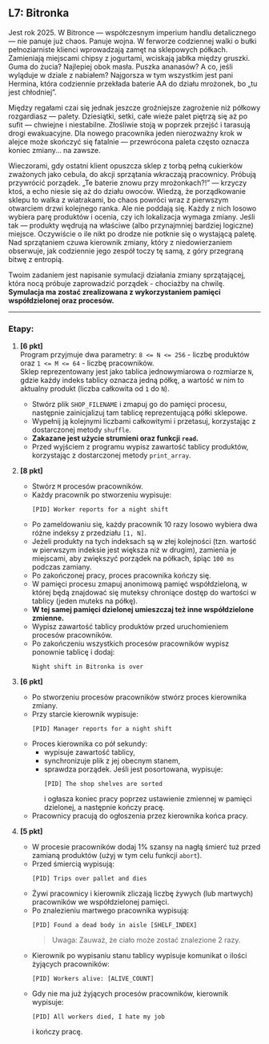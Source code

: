 ## L7: Bitronka

Jest rok 2025. W Bitronce — współczesnym imperium handlu detalicznego — nie panuje już chaos. Panuje wojna. W ferworze codziennej walki o bułki pełnoziarniste klienci wprowadzają zamęt na sklepowych półkach. Zamieniają miejscami chipsy z jogurtami, wciskają jabłka między gruszki. Guma do żucia? Najlepiej obok masła. Puszka ananasów? A co, jeśli wyląduje w dziale z nabiałem? Najgorsza w tym wszystkim jest pani Hermina, która codziennie przekłada baterie AA do działu mrożonek, bo „tu jest chłodniej”.

Między regałami czai się jednak jeszcze groźniejsze zagrożenie niż półkowy rozgardiasz — palety. Dziesiątki, setki, całe wieże palet piętrzą się aż po sufit — chwiejne i niestabilne. Złośliwie stoją w poprzek przejść i tarasują drogi ewakuacyjne. Dla nowego pracownika jeden nierozważny krok w alejce może skończyć się fatalnie — przewrócona paleta często oznacza koniec zmiany… na zawsze.

Wieczorami, gdy ostatni klient opuszcza sklep z torbą pełną cukierków zważonych jako cebula, do akcji sprzątania wkraczają pracownicy. Próbują przywrócić porządek. „Te baterie znowu przy mrożonkach?!” — krzyczy ktoś, a echo niesie się aż do działu owoców. Wiedzą, że porządkowanie sklepu to walka z wiatrakami, bo chaos powróci wraz z pierwszym otwarciem drzwi kolejnego ranka. Ale nie poddają się. Każdy z nich losowo wybiera parę produktów i ocenia, czy ich lokalizacja wymaga zmiany. Jeśli tak — produkty wędrują na właściwe (albo przynajmniej bardziej logiczne) miejsce. Oczywiście o ile nikt po drodze nie potknie się o wystającą paletę. Nad sprzątaniem czuwa kierownik zmiany, który z niedowierzaniem obserwuje, jak codziennie jego zespół toczy tę samą, z góry przegraną bitwę z entropią.

Twoim zadaniem jest napisanie symulacji działania zmiany sprzątającej, która nocą próbuje zaprowadzić porządek - chociażby na chwilę. **Symulacja ma zostać zrealizowana z wykorzystaniem pamięci współdzielonej oraz procesów.**

---

### Etapy:

1. **[6 pkt]**  
   Program przyjmuje dwa parametry: `8 <= N <= 256` - liczbę produktów oraz `1 <= M <= 64` - liczbę pracowników.  
   Sklep reprezentowany jest jako tablica jednowymiarowa o rozmiarze `N`, gdzie każdy indeks tablicy oznacza jedną półkę, a wartość w nim to aktualny produkt (liczba całkowita od `1` do `N`).  
   
   - Stwórz plik `SHOP_FILENAME` i zmapuj go do pamięci procesu, następnie zainicjalizuj tam tablicę reprezentującą półki sklepowe.  
   - Wypełnij ją kolejnymi liczbami całkowitymi i przetasuj, korzystając z dostarczonej metody `shuffle`.  
   - **Zakazane jest użycie strumieni oraz funkcji `read`.**  
   - Przed wyjściem z programu wypisz zawartość tablicy produktów, korzystając z dostarczonej metody `print_array`.

2. **[8 pkt]**  
   - Stwórz `M` procesów pracowników.  
   - Każdy pracownik po stworzeniu wypisuje:  
     ```
     [PID] Worker reports for a night shift
     ```  
   - Po zameldowaniu się, każdy pracownik 10 razy losowo wybiera dwa różne indeksy z przedziału `[1, N]`.  
   - Jeżeli produkty na tych indeksach są w złej kolejności (tzn. wartość w pierwszym indeksie jest większa niż w drugim), zamienia je miejscami, aby zwiększyć porządek na półkach, śpiąc `100 ms` podczas zamiany.  
   - Po zakończonej pracy, proces pracownika kończy się.  
   - W pamięci procesu zmapuj anonimową pamięć współdzieloną, w której będą znajdować się muteksy chroniące dostęp do wartości w tablicy (jeden muteks na półkę).  
   - **W tej samej pamięci dzielonej umieszczaj też inne współdzielone zmienne.**  
   - Wypisz zawartość tablicy produktów przed uruchomieniem procesów pracowników.  
   - Po zakończeniu wszystkich procesów pracowników wypisz ponownie tablicę i dodaj:  
     ```
     Night shift in Bitronka is over
     ```

3. **[6 pkt]**  
   - Po stworzeniu procesów pracowników stwórz proces kierownika zmiany.  
   - Przy starcie kierownik wypisuje:  
     ```
     [PID] Manager reports for a night shift
     ```  
   - Proces kierownika co pół sekundy:
     - wypisuje zawartość tablicy,  
     - synchronizuje plik z jej obecnym stanem,  
     - sprawdza porządek. Jeśli jest posortowana, wypisuje:  
       ```
       [PID] The shop shelves are sorted
       ```  
       i ogłasza koniec pracy poprzez ustawienie zmiennej w pamięci dzielonej, a następnie kończy pracę.
   - Pracownicy pracują do ogłoszenia przez kierownika końca pracy.

4. **[5 pkt]**  
   - W procesie pracowników dodaj 1% szansy na nagłą śmierć tuż przed zamianą produktów (użyj w tym celu funkcji `abort`).  
   - Przed śmiercią wypisują:  
     ```
     [PID] Trips over pallet and dies
     ```  
   - Żywi pracownicy i kierownik zliczają liczbę żywych (lub martwych) pracowników we współdzielonej pamięci.  
   - Po znalezieniu martwego pracownika wypisują:  
     ```
     [PID] Found a dead body in aisle [SHELF_INDEX]
     ```  
     > Uwaga: Zauważ, że ciało może zostać znalezione 2 razy.
   - Kierownik po wypisaniu stanu tablicy wypisuje komunikat o ilości żyjących pracowników:  
     ```
     [PID] Workers alive: [ALIVE_COUNT]
     ```  
   - Gdy nie ma już żyjących procesów pracowników, kierownik wypisuje:  
     ```
     [PID] All workers died, I hate my job
     ```
     i kończy pracę.